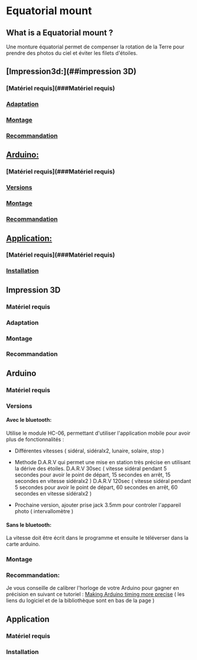# Equatorial mount

## What is a Equatorial mount ?

Une monture équatorial permet de compenser la rotation de la Terre pour prendre des photos du ciel et éviter les filets d'étoiles.

## [Impression3d:](##impression 3D)
### [Matériel requis](###Matériel requis)
### [Adaptation](###adapation)
### [Montage](###montage)
### [Recommandation](###recommandation)

## [Arduino:](#Arduino)
### [Matériel requis](###Matériel requis)
### [Versions](###versions)
### [Montage](###montage)
### [Recommandation](###recommandation)

## [Application:](##Application)
### [Matériel requis](###Matériel requis)
### [Installation](###installation)


## Impression 3D
### Matériel requis
### Adaptation
### Montage
### Recommandation

## Arduino 

### Matériel requis

### Versions
#### Avec le bluetooth: 
Utilise le module HC-06, permettant d'utiliser l'application mobile pour avoir plus de fonctionnalités :
- Différentes vitesses ( sidéral, sidéralx2, lunaire, solaire, stop )

- Methode D.A.R.V qui permet une mise en station très précise en utilisant la dérive des étoiles.
D.A.R.V 30sec ( vitesse sidéral pendant 5 secondes pour avoir le point de départ, 15 secondes en arrêt, 15 secondes en vitesse sidéralx2 )
D.A.R.V 120sec ( vitesse sidéral pendant 5 secondes pour avoir le point de départ, 60 secondes en arrêt, 60 secondes en vitesse sidéralx2 )

- Prochaine version, ajouter prise jack 3.5mm pour controler l'appareil photo ( intervallomètre )

#### Sans le bluetooth:
La vitesse doit être écrit dans le programme et ensuite le téléverser dans la carte arduino.

### Montage

### Recommandation: 

Je vous conseille de calibrer l'horloge de votre Arduino pour gagner en précision en suivant ce tutoriel : [Making Arduino timing more precise](https://lygte-info.dk/project/PrecisionTime%20UK.html) ( les liens du logiciel et de la bibliothèque sont en bas de la page )

## Application
### Matériel requis
### Installation
